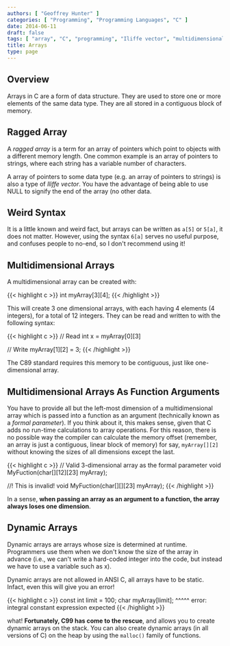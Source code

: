 ```yaml
---
authors: [ "Geoffrey Hunter" ]
categories: [ "Programming", "Programming Languages", "C" ]
date: 2014-06-11
draft: false
tags: [ "array", "C", "programming", "Iliffe vector", "multidimensional", "C99", "dynamic array" ]
title: Arrays
type: page
---
```


<h2>Overview</h2>

<p>Arrays in C are a form of data structure. They are used to store one or more elements of the same data type. They are all stored in a contiguous block of memory.</p>

<h2>Ragged Array</h2>

<p>A <i>ragged array</i> is a term for an array of pointers which point to objects with a different memory length. One common example is an array of pointers to strings, where each string has a variable number of characters.</p>

<p>A array of pointers to some data type (e.g. an array of pointers to strings) is also a type of <i>Iliffe vector</i>. You have the advantage of being able to use NULL to signify the end of the array (no other data.</p>

<h2>Weird Syntax</h2>

<p>It is a little known and weird fact, but arrays can be written as <code>a[5]</code> or <code>5[a]</code>, it does not matter. However, using the syntax <code>6[a]</code> serves no useful purpose, and confuses people to no-end, so I don't recommend using it!</p>

<h2>Multidimensional Arrays</h2>

<p>A multidimensional array can be created with:</p>

{{< highlight c >}}
int myArray[3][4];
{{< /highlight >}}

<p>This will create 3 one dimensional arrays, with each having 4 elements (4 integers), for a total of 12 integers. They can be read and written to with the following syntax:</p>

{{< highlight c >}}
// Read
int x = myArray[0][3]

// Write
myArray[1][2] = 3;
{{< /highlight >}}

<p>The C89 standard requires this memory to be contiguous, just like one-dimensional array.</p>

<h2>Multidimensional Arrays As Function Arguments</h2>

<p>You have to provide all but the left-most dimension of a multidimensional array which is passed into a function as an argument (technically known as a <i>formal parameter</i>). If you think about it, this makes sense, given that C adds no run-time calculations to array operations. For this reason, there is no possible way the compiler can calculate the memory offset (remember, an array is just a contiguous, linear block of memory) for say, <code>myArray[][2]</code> without knowing the sizes of all dimensions except the last.</p>

{{< highlight c >}}
// Valid 3-dimensional array as the formal parameter
void MyFuction(char[][12][23] myArray);

//! This is invalid!
void MyFuction(char[][][23] myArray);
{{< /highlight >}}

<p>In a sense, <b>when passing an array as an argument to a function, the array always loses one dimension</b>.</p>

<h2>Dynamic Arrays</h2>

<p>Dynamic arrays are arrays whose size is determined at runtime. Programmers use them when we don't know the size of the array in advance (i.e., we can't write a hard-coded integer into the code, but instead we have to use a variable such as x).</p>

<p>Dynamic arrays are not allowed in ANSI C, all arrays have to be static. Infact, even this will give you an error!</p>

{{< highlight c >}}
const int limit = 100; 
char myArray[limit]; 
                ^^^^^ 
    error: integral constant expression expected 
{{< /highlight >}}

<p>what! <b>Fortunately, C99 has come to the rescue</b>, and allows you to create dynamic arrays on the stack. You can also create dynamic arrays (in all versions of C) on the heap by using the <code>malloc()</code> family of functions.</p>
